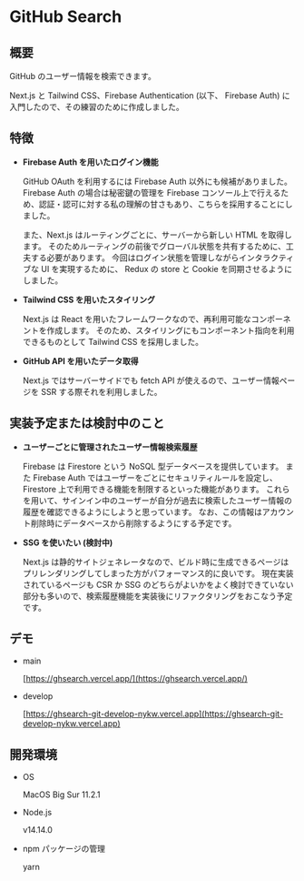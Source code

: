 # GitHub Search

## 概要

GitHub のユーザー情報を検索できます。

Next.js と Tailwind CSS、Firebase Authentication (以下、 Firebase Auth) に入門したので、その練習のために作成しました。

## 特徴

- **Firebase Auth を用いたログイン機能**

  GitHub OAuth を利用するには Firebase Auth 以外にも候補がありました。
  Firebase Auth の場合は秘密鍵の管理を Firebase コンソール上で行えるため、認証・認可に対する私の理解の甘さもあり、こちらを採用することにしました。

  また、Next.js はルーティングごとに、サーバーから新しい HTML を取得します。
  そのためルーティングの前後でグローバル状態を共有するために、工夫する必要があります。
  今回はログイン状態を管理しながらインタラクティブな UI を実現するために、 Redux の store と Cookie を同期させるようにしました。

- **Tailwind CSS を用いたスタイリング**

  Next.js は React を用いたフレームワークなので、再利用可能なコンポーネントを作成します。
  そのため、スタイリングにもコンポーネント指向を利用できるものとして Tailwind CSS を採用しました。

- **GitHub API を用いたデータ取得**

  Next.js ではサーバーサイドでも fetch API が使えるので、ユーザー情報ページを SSR する際それを利用しました。

## 実装予定または検討中のこと

- **ユーザーごとに管理されたユーザー情報検索履歴**

  Firebase は Firestore という NoSQL 型データベースを提供しています。
  また Firebase Auth ではユーザーをごとにセキュリティルールを設定し、Firestore 上で利用できる機能を制限するといった機能があります。
  これらを用いて、サインイン中のユーザーが自分が過去に検索したユーザー情報の履歴を確認できるようにしようと思っています。
  なお、この情報はアカウント削除時にデータベースから削除するようにする予定です。

- **SSG を使いたい (検討中)**

  Next.js は静的サイトジェネレータなので、ビルド時に生成できるページはプリレンダリングしてしまった方がパフォーマンス的に良いです。
  現在実装されているページも CSR か SSG のどちらがよいかをよく検討できていない部分も多いので、検索履歴機能を実装後にリファクタリングをおこなう予定です。

## デモ

- main

  [https://ghsearch.vercel.app/](https://ghsearch.vercel.app/)

- develop

  [https://ghsearch-git-develop-nykw.vercel.app](https://ghsearch-git-develop-nykw.vercel.app)

## 開発環境

- OS

  MacOS Big Sur 11.2.1

- Node.js

  v14.14.0

- npm パッケージの管理

  yarn
